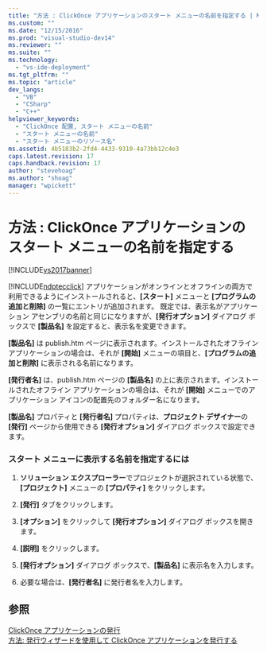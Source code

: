 ```yaml
---
title: "方法 : ClickOnce アプリケーションのスタート メニューの名前を指定する | Microsoft Docs"
ms.custom: ""
ms.date: "12/15/2016"
ms.prod: "visual-studio-dev14"
ms.reviewer: ""
ms.suite: ""
ms.technology: 
  - "vs-ide-deployment"
ms.tgt_pltfrm: ""
ms.topic: "article"
dev_langs: 
  - "VB"
  - "CSharp"
  - "C++"
helpviewer_keywords: 
  - "ClickOnce 配置, スタート メニューの名前"
  - "スタート メニューの名前"
  - "スタート メニューのリソース名"
ms.assetid: 4b5183b2-2fd4-4433-9310-4a73bb12c4e3
caps.latest.revision: 17
caps.handback.revision: 17
author: "stevehoag"
ms.author: "shoag"
manager: "wpickett"
---
```

# 方法 : ClickOnce アプリケーションのスタート メニューの名前を指定する
[!INCLUDE[vs2017banner](../code-quality/includes/vs2017banner.md)]

[!INCLUDE[ndptecclick](../deployment/includes/ndptecclick_md.md)] アプリケーションがオンラインとオフラインの両方で利用できるようにインストールされると、**\[スタート\]** メニューと **\[プログラムの追加と削除\]** の一覧にエントリが追加されます。  既定では、表示名がアプリケーション アセンブリの名前と同じになりますが、**\[発行オプション\]** ダイアログ ボックスで **\[製品名\]** を設定すると、表示名を変更できます。  
  
 **\[製品名\]** は publish.htm ページに表示されます。インストールされたオフライン アプリケーションの場合は、それが **\[開始\]** メニューの項目と、**\[プログラムの追加と削除\]** に表示される名前になります。  
  
 **\[発行者名\]** は、publish.htm ページの **\[製品名\]** の上に表示されます。インストールされたオフライン アプリケーションの場合は、それが **\[開始\]** メニューでのアプリケーション アイコンの配置先のフォルダー名になります。  
  
 **\[製品名\]** プロパティと **\[発行者名\]** プロパティは、**プロジェクト デザイナー**の **\[発行\]** ページから使用できる **\[発行オプション\]** ダイアログ ボックスで設定できます。  
  
### スタート メニューに表示する名前を指定するには  
  
1.  **ソリューション エクスプローラー**でプロジェクトが選択されている状態で、**\[プロジェクト\]** メニューの **\[プロパティ\]** をクリックします。  
  
2.  **\[発行\]** タブをクリックします。  
  
3.  **\[オプション\]** をクリックして **\[発行オプション\]** ダイアログ ボックスを開きます。  
  
4.  **\[説明\]** をクリックします。  
  
5.  **\[発行オプション\]** ダイアログ ボックスで、**\[製品名\]** に表示名を入力します。  
  
6.  必要な場合は、**\[発行者名\]** に発行者名を入力します。  
  
## 参照  
 [ClickOnce アプリケーションの発行](../deployment/publishing-clickonce-applications.md)   
 [方法: 発行ウィザードを使用して ClickOnce アプリケーションを発行する](../Topic/How%20to:%20Publish%20a%20ClickOnce%20Application%20using%20the%20Publish%20Wizard.md)